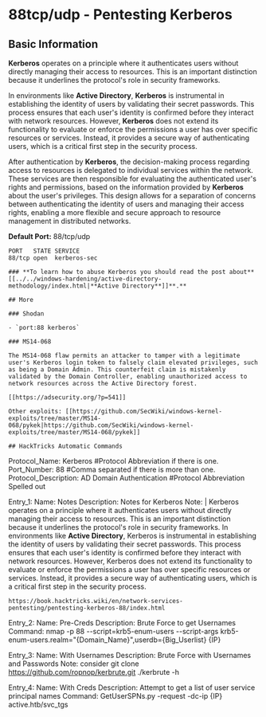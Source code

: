 # 88tcp/udp - Pentesting Kerberos


## Basic Information

**Kerberos** operates on a principle where it authenticates users without directly managing their access to resources. This is an important distinction because it underlines the protocol's role in security frameworks.

In environments like **Active Directory**, **Kerberos** is instrumental in establishing the identity of users by validating their secret passwords. This process ensures that each user's identity is confirmed before they interact with network resources. However, **Kerberos** does not extend its functionality to evaluate or enforce the permissions a user has over specific resources or services. Instead, it provides a secure way of authenticating users, which is a critical first step in the security process.

After authentication by **Kerberos**, the decision-making process regarding access to resources is delegated to individual services within the network. These services are then responsible for evaluating the authenticated user's rights and permissions, based on the information provided by **Kerberos** about the user's privileges. This design allows for a separation of concerns between authenticating the identity of users and managing their access rights, enabling a more flexible and secure approach to resource management in distributed networks.

**Default Port:** 88/tcp/udp

```
PORT   STATE SERVICE
88/tcp open  kerberos-sec
```
```
### **To learn how to abuse Kerberos you should read the post about** [[../../windows-hardening/active-directory-methodology/index.html|**Active Directory**]]**.**

## More

### Shodan

- `port:88 kerberos`

### MS14-068

The MS14-068 flaw permits an attacker to tamper with a legitimate user's Kerberos login token to falsely claim elevated privileges, such as being a Domain Admin. This counterfeit claim is mistakenly validated by the Domain Controller, enabling unauthorized access to network resources across the Active Directory forest.

[[https://adsecurity.org/?p=541]]

Other exploits: [[https://github.com/SecWiki/windows-kernel-exploits/tree/master/MS14-068/pykek|https://github.com/SecWiki/windows-kernel-exploits/tree/master/MS14-068/pykek]]

## HackTricks Automatic Commands

```
Protocol_Name: Kerberos    #Protocol Abbreviation if there is one.
Port_Number:  88   #Comma separated if there is more than one.
Protocol_Description: AD Domain Authentication         #Protocol Abbreviation Spelled out

Entry_1:
  Name: Notes
  Description: Notes for Kerberos
  Note: |
    Kerberos operates on a principle where it authenticates users without directly managing their access to resources. This is an important distinction because it underlines the protocol's role in security frameworks.
    In environments like **Active Directory**, Kerberos is instrumental in establishing the identity of users by validating their secret passwords. This process ensures that each user's identity is confirmed before they interact with network resources. However, Kerberos does not extend its functionality to evaluate or enforce the permissions a user has over specific resources or services. Instead, it provides a secure way of authenticating users, which is a critical first step in the security process.

    https://book.hacktricks.wiki/en/network-services-pentesting/pentesting-kerberos-88/index.html

Entry_2:
  Name: Pre-Creds
  Description: Brute Force to get Usernames
  Command: nmap -p 88 --script=krb5-enum-users --script-args krb5-enum-users.realm="{Domain_Name}",userdb={Big_Userlist} {IP}

Entry_3:
  Name: With Usernames
  Description: Brute Force with Usernames and Passwords
  Note: consider git clone https://github.com/ropnop/kerbrute.git ./kerbrute -h

Entry_4:
  Name: With Creds
  Description: Attempt to get a list of user service principal names
  Command: GetUserSPNs.py -request -dc-ip {IP} active.htb/svc_tgs
```
```

